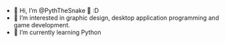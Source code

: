 - 👋 Hi, I’m @PythTheSnake 🐍 :D
- 👀 I’m interested in graphic design, desktop application programming and game development.
- 🌱 I’m currently learning Python

<!---
PythTheSnake/PythTheSnake is a ✨ special ✨ repository because its `README.md` (this file) appears on your GitHub profile.
You can click the Preview link to take a look at your changes.
--->

